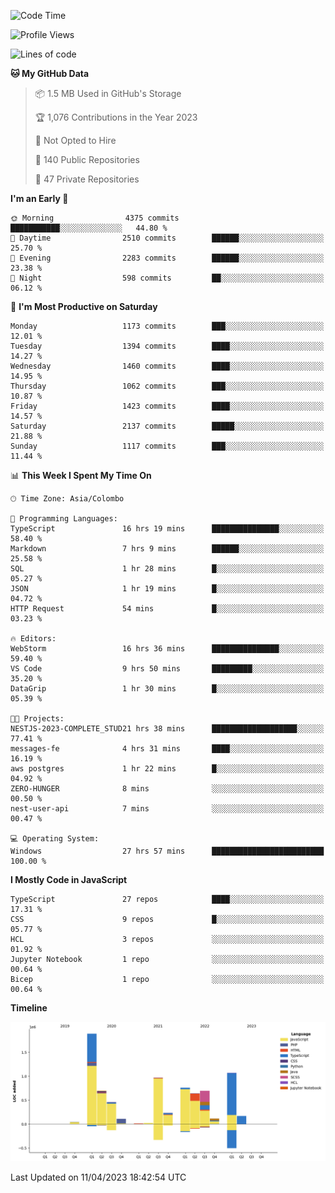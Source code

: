
<!--START_SECTION:waka-->
![Code Time](http://img.shields.io/badge/Code%20Time-1%2C065%20hrs%2051%20mins-blue)

![Profile Views](http://img.shields.io/badge/Profile%20Views-0-blue)

![Lines of code](https://img.shields.io/badge/From%20Hello%20World%20I%27ve%20Written-7.9%20million%20lines%20of%20code-blue)

**🐱 My GitHub Data** 

> 📦 1.5 MB Used in GitHub's Storage 
 > 
> 🏆 1,076 Contributions in the Year 2023
 > 
> 🚫 Not Opted to Hire
 > 
> 📜 140 Public Repositories 
 > 
> 🔑 47 Private Repositories 
 > 
**I'm an Early 🐤** 

```text
🌞 Morning                4375 commits        ███████████░░░░░░░░░░░░░░   44.80 % 
🌆 Daytime                2510 commits        ██████░░░░░░░░░░░░░░░░░░░   25.70 % 
🌃 Evening                2283 commits        ██████░░░░░░░░░░░░░░░░░░░   23.38 % 
🌙 Night                  598 commits         ██░░░░░░░░░░░░░░░░░░░░░░░   06.12 % 
```
📅 **I'm Most Productive on Saturday** 

```text
Monday                   1173 commits        ███░░░░░░░░░░░░░░░░░░░░░░   12.01 % 
Tuesday                  1394 commits        ████░░░░░░░░░░░░░░░░░░░░░   14.27 % 
Wednesday                1460 commits        ████░░░░░░░░░░░░░░░░░░░░░   14.95 % 
Thursday                 1062 commits        ███░░░░░░░░░░░░░░░░░░░░░░   10.87 % 
Friday                   1423 commits        ████░░░░░░░░░░░░░░░░░░░░░   14.57 % 
Saturday                 2137 commits        █████░░░░░░░░░░░░░░░░░░░░   21.88 % 
Sunday                   1117 commits        ███░░░░░░░░░░░░░░░░░░░░░░   11.44 % 
```


📊 **This Week I Spent My Time On** 

```text
🕑︎ Time Zone: Asia/Colombo

💬 Programming Languages: 
TypeScript               16 hrs 19 mins      ███████████████░░░░░░░░░░   58.40 % 
Markdown                 7 hrs 9 mins        ██████░░░░░░░░░░░░░░░░░░░   25.58 % 
SQL                      1 hr 28 mins        █░░░░░░░░░░░░░░░░░░░░░░░░   05.27 % 
JSON                     1 hr 19 mins        █░░░░░░░░░░░░░░░░░░░░░░░░   04.72 % 
HTTP Request             54 mins             █░░░░░░░░░░░░░░░░░░░░░░░░   03.23 % 

🔥 Editors: 
WebStorm                 16 hrs 36 mins      ███████████████░░░░░░░░░░   59.40 % 
VS Code                  9 hrs 50 mins       █████████░░░░░░░░░░░░░░░░   35.20 % 
DataGrip                 1 hr 30 mins        █░░░░░░░░░░░░░░░░░░░░░░░░   05.39 % 

🐱‍💻 Projects: 
NESTJS-2023-COMPLETE_STUD21 hrs 38 mins      ███████████████████░░░░░░   77.41 % 
messages-fe              4 hrs 31 mins       ████░░░░░░░░░░░░░░░░░░░░░   16.19 % 
aws postgres             1 hr 22 mins        █░░░░░░░░░░░░░░░░░░░░░░░░   04.92 % 
ZERO-HUNGER              8 mins              ░░░░░░░░░░░░░░░░░░░░░░░░░   00.50 % 
nest-user-api            7 mins              ░░░░░░░░░░░░░░░░░░░░░░░░░   00.47 % 

💻 Operating System: 
Windows                  27 hrs 57 mins      █████████████████████████   100.00 % 
```

**I Mostly Code in JavaScript** 

```text
TypeScript               27 repos            ████░░░░░░░░░░░░░░░░░░░░░   17.31 % 
CSS                      9 repos             █░░░░░░░░░░░░░░░░░░░░░░░░   05.77 % 
HCL                      3 repos             ░░░░░░░░░░░░░░░░░░░░░░░░░   01.92 % 
Jupyter Notebook         1 repo              ░░░░░░░░░░░░░░░░░░░░░░░░░   00.64 % 
Bicep                    1 repo              ░░░░░░░░░░░░░░░░░░░░░░░░░   00.64 % 
```



**Timeline**

![Lines of Code chart](https://raw.githubusercontent.com/ccweerasinghe1994/ccweerasinghe1994/master/assets/bar_graph.png)


 Last Updated on 11/04/2023 18:42:54 UTC
<!--END_SECTION:waka-->
